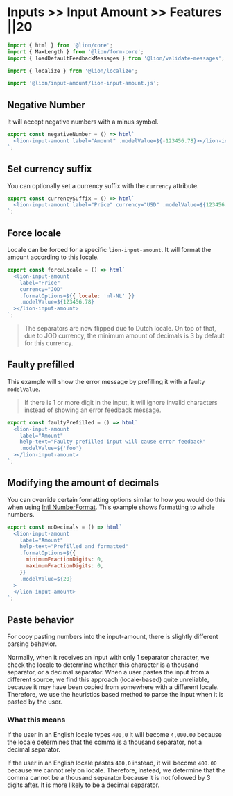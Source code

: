 # Inputs >> Input Amount >> Features ||20

```js script
import { html } from '@lion/core';
import { MaxLength } from '@lion/form-core';
import { loadDefaultFeedbackMessages } from '@lion/validate-messages';

import { localize } from '@lion/localize';

import '@lion/input-amount/lion-input-amount.js';
```

## Negative Number

It will accept negative numbers with a minus symbol.

```js preview-story
export const negativeNumber = () => html`
  <lion-input-amount label="Amount" .modelValue=${-123456.78}></lion-input-amount>
`;
```

## Set currency suffix

You can optionally set a currency suffix with the `currency` attribute.

```js preview-story
export const currencySuffix = () => html`
  <lion-input-amount label="Price" currency="USD" .modelValue=${123456.78}></lion-input-amount>
`;
```

## Force locale

Locale can be forced for a specific `lion-input-amount`. It will format the amount according to this locale.

```js preview-story
export const forceLocale = () => html`
  <lion-input-amount
    label="Price"
    currency="JOD"
    .formatOptions=${{ locale: 'nl-NL' }}
    .modelValue=${123456.78}
  ></lion-input-amount>
`;
```

> The separators are now flipped due to Dutch locale. On top of that, due to JOD currency, the minimum amount of decimals is 3 by default for this currency.

## Faulty prefilled

This example will show the error message by prefilling it with a faulty `modelValue`.

> If there is 1 or more digit in the input, it will ignore invalid characters instead of showing an error feedback message.

```js preview-story
export const faultyPrefilled = () => html`
  <lion-input-amount
    label="Amount"
    help-text="Faulty prefilled input will cause error feedback"
    .modelValue=${'foo'}
  ></lion-input-amount>
`;
```

## Modifying the amount of decimals

You can override certain formatting options similar to how you would do this when using [Intl NumberFormat](https://developer.mozilla.org/en-US/docs/Web/JavaScript/Reference/Global_Objects/NumberFormat).
This example shows formatting to whole numbers.

```js preview-story
export const noDecimals = () => html`
  <lion-input-amount
    label="Amount"
    help-text="Prefilled and formatted"
    .formatOptions=${{
      minimumFractionDigits: 0,
      maximumFractionDigits: 0,
    }}
    .modelValue=${20}
  >
  </lion-input-amount>
`;
```

## Paste behavior

For copy pasting numbers into the input-amount, there is slightly different parsing behavior.

Normally, when it receives an input with only 1 separator character, we check the locale to determine whether this character is a thousand separator, or a decimal separator.
When a user pastes the input from a different source, we find this approach (locale-based) quite unreliable, because it may have been copied from somewhere with a different locale.
Therefore, we use the heuristics based method to parse the input when it is pasted by the user.

### What this means

If the user in an English locale types `400,0` it will become `4,000.00`
because the locale determines that the comma is a thousand separator, not a decimal separator.

If the user in an English locale pastes `400,0` instead, it will become `400.00` because we cannot rely on locale.
Therefore, instead, we determine that the comma cannot be a thousand separator because it is not followed by 3 digits after.
It is more likely to be a decimal separator.
